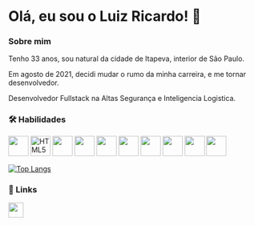 
# Olá, eu sou o Luiz Ricardo! 🚀


### Sobre mim
Tenho 33 anos, sou natural da cidade de Itapeva, interior de São Paulo.

Em agosto de 2021, decidi mudar o rumo da minha carreira, e me tornar desenvolvedor.

Desenvolvedor Fullstack na Altas Segurança e Inteligencia Logistica.


### 🛠 Habilidades
<div>
  <img height="40" src="https://cdn.jsdelivr.net/gh/devicons/devicon/icons/linux/linux-original.svg" />
  <img height="40" src="https://cdn.jsdelivr.net/gh/devicons/devicon/icons/html5/html5-original.svg" alt="HTML5"/>
  <img height="40" src="https://cdn.jsdelivr.net/gh/devicons/devicon/icons/css3/css3-original.svg" />
  <img height="40" src="https://cdn.jsdelivr.net/gh/devicons/devicon/icons/javascript/javascript-original.svg" />
  <img height="40" src="https://cdn.jsdelivr.net/gh/devicons/devicon/icons/jest/jest-plain.svg" />
  <img height="40" src="https://cdn.jsdelivr.net/gh/devicons/devicon/icons/react/react-original-wordmark.svg" />
  <img height="40" src="https://cdn.jsdelivr.net/gh/devicons/devicon/icons/mysql/mysql-original.svg" />
  <img height="40" src="https://cdn.jsdelivr.net/gh/devicons/devicon/icons/nodejs/nodejs-original-wordmark.svg" />
  <img height="40" src="https://cdn.jsdelivr.net/gh/devicons/devicon/icons/mongodb/mongodb-original-wordmark.svg" />
  <img height="40" src="https://cdn.jsdelivr.net/gh/devicons/devicon/icons/express/express-original-wordmark.svg" />
</div>


[![Top Langs](https://github-readme-stats.vercel.app/api/top-langs/?username=luizricardo41&layout=compact&theme=nightowl)](https://github.com/anuraghazra/github-readme-stats)


### 🔗 Links
   <a href="https://www.linkedin.com/in/luizricardo41">
     <img height="30" src="https://img.shields.io/badge/LinkedIn-0077B5?style=for-the-badge&logo=linkedin&logoColor=white" />
  </a>

